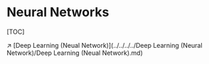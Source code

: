 # Neural Networks

[TOC]



↗️ [Deep Learning (Neual Network)](../../../../Deep Learning (Neural Network)/Deep Learning (Neual Network).md) 

